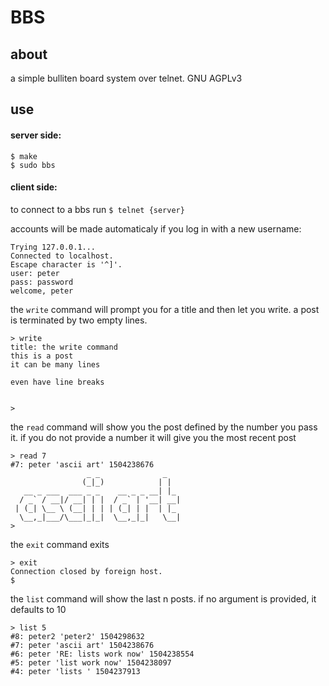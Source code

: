 # BBS

## about

a simple bulliten board system over telnet. GNU AGPLv3

## use

#### server side:

````
$ make
$ sudo bbs
````

#### client side:

to connect to a bbs run `$ telnet {server}`

accounts will be made automaticaly if you log in with a new username:

````
Trying 127.0.0.1...
Connected to localhost.
Escape character is '^]'.
user: peter
pass: password
welcome, peter
````

the `write` command will prompt you for a title and then let you write. a post
is terminated by two empty lines.

````
> write
title: the write command
this is a post
it can be many lines

even have line breaks


>
````

the `read` command will show you the post defined by the number you pass it.
if you do not provide a number it will give you the most recent post

````
> read 7
#7: peter 'ascii art' 1504238676
                 _ _              _   
                (_|_)            | |  
   __ _ ___  ___ _ _    __ _ _ __| |_
  / _` / __|/ __| | |  / _` | '__| __|
 | (_| \__ \ (__| | | | (_| | |  | |_
  \__,_|___/\___|_|_|  \__,_|_|   \__|
>
````

the `exit` command exits

````
> exit
Connection closed by foreign host.
$
````

the `list` command will show the last n posts. if no argument is provided, it defaults to 10

````
> list 5
#8: peter2 'peter2' 1504298632
#7: peter 'ascii art' 1504238676
#6: peter 'RE: lists work now' 1504238554
#5: peter 'list work now' 1504238097
#4: peter 'lists ' 1504237913
````
